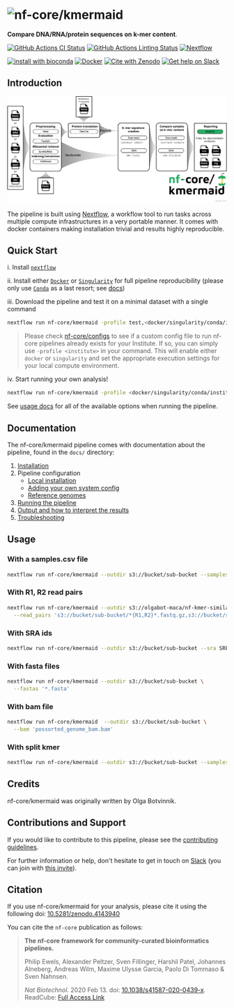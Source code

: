 # ![nf-core/kmermaid](docs/images/nf-core-kmermaid_logo.png)

**Compare DNA/RNA/protein sequences on k-mer content**.

[![GitHub Actions CI Status](https://github.com/nf-core/kmermaid/workflows/nf-core%20CI/badge.svg)](https://github.com/nf-core/kmermaid/actions)
[![GitHub Actions Linting Status](https://github.com/nf-core/kmermaid/workflows/nf-core%20linting/badge.svg)](https://github.com/nf-core/kmermaid/actions)
[![Nextflow](https://img.shields.io/badge/nextflow-%E2%89%A519.10.0-brightgreen.svg)](https://www.nextflow.io/)

[![install with bioconda](https://img.shields.io/badge/install%20with-bioconda-brightgreen.svg)](https://bioconda.github.io/)
[![Docker](https://img.shields.io/docker/automated/nfcore/kmermaid.svg)](https://hub.docker.com/r/nfcore/kmermaid)
[![Cite with Zenodo](https://zenodo.org/badge/197811232.svg)](https://zenodo.org/badge/latestdoi/197811232)
[![Get help on Slack](http://img.shields.io/badge/slack-nf--core%20%23kmermaid-4A154B?logo=slack)](https://nfcore.slack.com/channels/kmermaid)

## Introduction

![Workflow overview](docs/images/kmermaid_workflow.png)

The pipeline is built using [Nextflow](https://www.nextflow.io), a workflow tool to run tasks across multiple compute infrastructures in a very portable manner. It comes with docker containers making installation trivial and results highly reproducible.

## Quick Start

i. Install [`nextflow`](https://nf-co.re/usage/installation)

ii. Install either [`Docker`](https://docs.docker.com/engine/installation/) or [`Singularity`](https://www.sylabs.io/guides/3.0/user-guide/) for full pipeline reproducibility (please only use [`Conda`](https://conda.io/miniconda.html) as a last resort; see [docs](https://nf-co.re/usage/configuration#basic-configuration-profiles))

iii. Download the pipeline and test it on a minimal dataset with a single command

```bash
nextflow run nf-core/kmermaid -profile test,<docker/singularity/conda/institute>
```

> Please check [nf-core/configs](https://github.com/nf-core/configs#documentation) to see if a custom config file to run nf-core pipelines already exists for your Institute. If so, you can simply use `-profile <institute>` in your command. This will enable either `docker` or `singularity` and set the appropriate execution settings for your local compute environment.

iv. Start running your own analysis!

```bash
nextflow run nf-core/kmermaid -profile <docker/singularity/conda/institute> --input '*_R{1,2}.fastq.gz' --genome GRCh37
```

See [usage docs](docs/usage.md) for all of the available options when running the pipeline.

## Documentation

The nf-core/kmermaid pipeline comes with documentation about the pipeline, found in the `docs/` directory:

1. [Installation](https://nf-co.re/usage/installation)
2. Pipeline configuration
    * [Local installation](https://nf-co.re/usage/local_installation)
    * [Adding your own system config](https://nf-co.re/usage/adding_own_config)
    * [Reference genomes](https://nf-co.re/usage/reference_genomes)
3. [Running the pipeline](docs/usage.md)
4. [Output and how to interpret the results](docs/output.md)
5. [Troubleshooting](https://nf-co.re/usage/troubleshooting)

## Usage

### With a samples.csv file

```bash
nextflow run nf-core/kmermaid --outdir s3://bucket/sub-bucket --samples samples.csv
```

### With R1, R2 read pairs

```bash
nextflow run nf-core/kmermaid --outdir s3://olgabot-maca/nf-kmer-similarity/ \
  --read_pairs 's3://bucket/sub-bucket/*{R1,R2}*.fastq.gz,s3://bucket/sub-bucket2/*{1,2}.fastq.gz'
```

### With SRA ids

```bash
nextflow run nf-core/kmermaid --outdir s3://bucket/sub-bucket --sra SRP016501
```

### With fasta files

```bash
nextflow run nf-core/kmermaid --outdir s3://bucket/sub-bucket \
  --fastas '*.fasta'
```

### With bam file

```bash
nextflow run nf-core/kmermaid  --outdir s3://bucket/sub-bucket \
  --bam 'possorted_genome_bam.bam'
```

### With split kmer

```bash
nextflow run nf-core/kmermaid --outdir s3://bucket/sub-bucket --samples samples.csv --split_kmer --subsample 1000
```

## Credits

nf-core/kmermaid was originally written by Olga Botvinnik.

## Contributions and Support

If you would like to contribute to this pipeline, please see the [contributing guidelines](.github/CONTRIBUTING.md).

For further information or help, don't hesitate to get in touch on [Slack](https://nfcore.slack.com/channels/kmermaid) (you can join with [this invite](https://nf-co.re/join/slack)).

## Citation

If you use  nf-core/kmermaid for your analysis, please cite it using the following doi: [10.5281/zenodo.4143940](https://zenodo.org/record/4143940)

You can cite the `nf-core` publication as follows:

> **The nf-core framework for community-curated bioinformatics pipelines.**
>
> Philip Ewels, Alexander Peltzer, Sven Fillinger, Harshil Patel, Johannes Alneberg, Andreas Wilm, Maxime Ulysse Garcia, Paolo Di Tommaso & Sven Nahnsen.
>
> _Nat Biotechnol._ 2020 Feb 13. doi: [10.1038/s41587-020-0439-x](https://dx.doi.org/10.1038/s41587-020-0439-x).  
> ReadCube: [Full Access Link](https://rdcu.be/b1GjZ)
